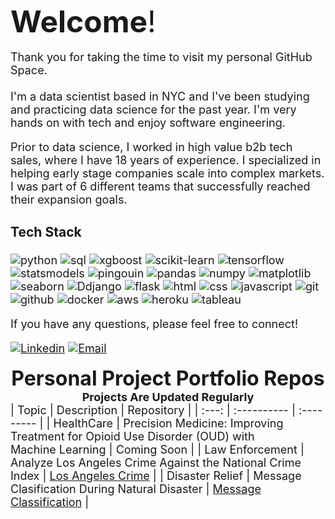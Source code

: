 <font size="8">**Welcome**!</font><br>
<br>
<font size="4">Thank you for taking the time to visit my personal GitHub Space. <br>
<br>
I'm a data scientist based in NYC and I've been studying and practicing data science for the past year.  I'm very hands on with tech and enjoy software engineering. 

Prior to data science, I worked in high value b2b tech sales, where I have 18 years of experience.  I specialized in helping early stage companies scale into complex markets. I was part of 6 different teams that successfully reached their expansion goals.

### Tech Stack
![python](https://img.shields.io/badge/-Python-3776AB?logo=python&logoColor=white)
![sql](https://img.shields.io/badge/-SQL-4479A1?logo=MySQL&logoColor=white)
![xgboost](https://img.shields.io/badge/-xgboost-yellowgreen)
![scikit-learn](https://img.shields.io/badge/-scikit--learn-F7931E?logo=scikit-learn&logoColor=white)
![tensorflow](https://img.shields.io/badge/-TensorFlow-FF6F00?logo=TensorFlow&logoColor=white)
![statsmodels](https://img.shields.io/badge/-statsmodels-blueviolet)
![pingouin](https://img.shields.io/badge/-pingouin-orange)
![pandas](https://img.shields.io/badge/-pandas-150458?logo=pandas&logoColor=white)
![numpy](https://img.shields.io/badge/-numpy-013243?logo=numpy&logoColor=white)
![matplotlib](https://img.shields.io/badge/-matplotlib-3b5998?logo=matplotlib&logoColor=white)
![seaborn](https://img.shields.io/badge/-seaborn-9cf)
![Ddjango](https://img.shields.io/badge/-Django-092E20?logo=Django&logoColor=white)
![flask](https://img.shields.io/badge/-Flask-000000?logo=Flask&logoColor=white)
![html](https://img.shields.io/badge/-HTML-E34F26?logo=html5&logoColor=white)
![css](https://img.shields.io/badge/-CSS-1572B6?logo=css3&logoColor=white)
![javascript](https://img.shields.io/badge/-JavaScript-F7DF1E?logo=javascript&logoColor=black)
![git](https://img.shields.io/badge/-Git-F05032?logo=git&logoColor=white)
![github](https://img.shields.io/badge/-GitHub-181717?logo=github&logoColor=white)
![docker](https://img.shields.io/badge/-Docker-2496ED?logo=docker&logoColor=white)
![aws](https://img.shields.io/badge/-AWS-232F3E?logo=amazon-aws&logoColor=white)
![heroku](https://img.shields.io/badge/-Heroku-430098?logo=heroku&logoColor=white)
![tableau](https://img.shields.io/badge/-Tableau-E97627?logo=tableau&logoColor=white)


If you have any questions, please feel free to connect!  

[![Linkedin](https://img.shields.io/badge/-LinkedIn-blue?style=flat&logo=Linkedin&logoColor=white)](https://www.linkedin.com/in/danherman/)
[![Email](https://img.shields.io/badge/Email-%23D14836.svg?&style=for-the-badge&logo=Gmail&logoColor=white)](mailto:dan.herman@me.com)

<font size="6"><b><center>Personal Project Portfolio Repos</center></b></font>
<font size="4"><b><center>Projects Are Updated Regularly</center></b></font>
| Topic | Description | Repository |
| :---: | :---------- | :--------- | 
| HealthCare | Precision Medicine: Improving Treatment for Opioid Use Disorder (OUD) with Machine Learning | Coming Soon |
| Law Enforcement | Analyze Los Angeles Crime Against the National Crime Index | [Los Angeles Crime](https://github.com/DanHerman212/los_angeles_crime) |
| Disaster Relief | Message Clasification During Natural Disaster | [Message Classification](https://github.com/DanHerman212/nlp_project)  |
